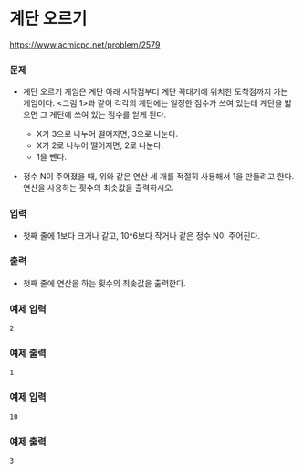 계단 오르기
=============
https://www.acmicpc.net/problem/2579

### 문제
- 계단 오르기 게임은 계단 아래 시작점부터 계단 꼭대기에 위치한 도착점까지 가는 게임이다. <그림 1>과 같이 각각의 계단에는 일정한 점수가 쓰여 있는데 계단을 밟으면 그 계단에 쓰여 있는 점수를 얻게 된다.
    - X가 3으로 나누어 떨어지면, 3으로 나눈다.
    - X가 2로 나누어 떨어지면, 2로 나눈다.
    - 1을 뺀다.
    
- 정수 N이 주어졌을 때, 위와 같은 연산 세 개를 적절히 사용해서 1을 만들려고 한다. 연산을 사용하는 횟수의 최솟값을 출력하시오.

### 입력
- 첫째 줄에 1보다 크거나 같고, 10^6보다 작거나 같은 정수 N이 주어진다.

### 출력
- 첫째 줄에 연산을 하는 횟수의 최솟값을 출력한다.

### 예제 입력
````
2
````

### 예제 출력
````
1
````

### 예제 입력
````
10
````

### 예제 출력
````
3
````

